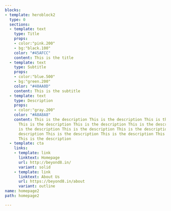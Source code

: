```yaml
---
blocks:
- template: heroblock2
  type: 0
  sections:
  - template: text
    type: Title
    props:
    - color:"pink.200"
    - bg:"black.100"
    color: "#45AFCC"
    content: This is the title
  - template: text
    type: Subtitle
    props:
    - color:"blue.500"
    - bg:"green.200"
    color: "#40AA0D"
    content: This is the subtitle
  - template: text
    type: Description
    props:
    - color:"gray.200"
    color: "#A8A8A8"
    content: This is the description This is the description This is the description
      This is the description This is the description This is the description This
      is the description This is the description This is the description This is the
      description This is the description This is the description This is the description
      This is the description
  - template: cta
    links:
    - template: link
      linktext: Homepage
      url: http://beyond8.in/
      variant: solid
    - template: link
      linktext: About Us
      url: https://beyond8.in/about
      variant: outline
name: homepage2
path: homepage2

---
```


